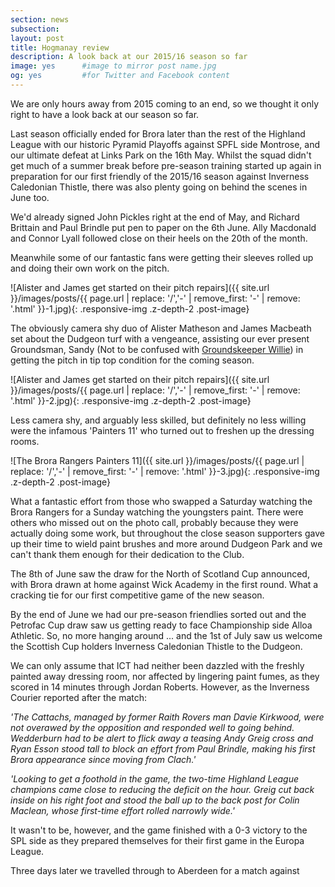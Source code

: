 ```yaml
---
section: news
subsection:
layout: post
title: Hogmanay review
description: A look back at our 2015/16 season so far
image: yes      #image to mirror post name.jpg
og: yes         #for Twitter and Facebook content
---
```

We are only hours away from 2015 coming to an end, so we thought it only right to have a look back at our season so far.

Last season officially ended for Brora later than the rest of the Highland League with our historic Pyramid Playoffs against SPFL side Montrose, and our ultimate defeat at Links Park on the 16th May. Whilst the squad didn't get much of a summer break before pre-season training started up again in preparation for our first friendly of the 2015/16 season against Inverness Caledonian Thistle, there was also plenty going on behind the scenes in June too.

We'd already signed John Pickles right at the end of May, and Richard Brittain and Paul Brindle put pen to paper on the 6th June. Ally Macdonald and Connor Lyall followed close on their heels on the 20th of the month.

Meanwhile some of our fantastic fans were getting their sleeves rolled up and doing their own work on the pitch. 

![Alister and James get started on their pitch repairs]({{ site.url }}/images/posts/{{ page.url | replace: '/','-' | remove_first: '-' | remove: '.html' }}-1.jpg){: .responsive-img .z-depth-2 .post-image}

The obviously camera shy duo of Alister Matheson and James Macbeath set about the Dudgeon turf with a vengeance, assisting our ever present Groundsman, Sandy (Not to be confused with [Groundskeeper Willie](https://en.wikipedia.org/wiki/Groundskeeper_Willie)) in getting the pitch in tip top condition for the coming season.

![Alister and James get started on their pitch repairs]({{ site.url }}/images/posts/{{ page.url | replace: '/','-' | remove_first: '-' | remove: '.html' }}-2.jpg){: .responsive-img .z-depth-2 .post-image}

Less camera shy, and arguably less skilled, but definitely no less willing were the infamous 'Painters 11' who turned out to freshen up the dressing rooms.

![The Brora Rangers Painters 11]({{ site.url }}/images/posts/{{ page.url | replace: '/','-' | remove_first: '-' | remove: '.html' }}-3.jpg){: .responsive-img .z-depth-2 .post-image}

What a fantastic effort from those who swapped a Saturday watching the Brora Rangers for a Sunday watching the youngsters paint. There were others who missed out on the photo call, probably because they were actually doing some work, but throughout the close season supporters gave up their time to wield paint brushes and more around Dudgeon Park and we can't thank them enough for their dedication to the Club.

The 8th of June saw the draw for the North of Scotland Cup announced, with Brora drawn at home against Wick Academy in the first round. What a cracking tie for our first competitive game of the new season.

By the end of June we had our pre-season friendlies sorted out and the Petrofac Cup draw saw us getting ready to face Championship side Alloa Athletic. So, no more hanging around ... and the 1st of July saw us welcome the Scottish Cup holders Inverness Caledonian Thistle to the Dudgeon.

We can only assume that ICT had neither been dazzled with the freshly painted away dressing room, nor affected by lingering paint fumes, as they scored in 14 minutes through Jordan Roberts. However, as the Inverness Courier reported after the match:

*'The Cattachs, managed by former Raith Rovers man Davie Kirkwood, were not overawed by the opposition and responded well to going behind. Wedderburn had to be alert to flick away a teasing Andy Greig cross and Ryan Esson stood tall to block an effort from Paul Brindle, making his first Brora appearance since moving from Clach.'*

*'Looking to get a foothold in the game, the two-time Highland League champions came close to reducing the deficit on the hour. Greig cut back inside on his right foot and stood the ball up to the back post for Colin Maclean, whose first-time effort rolled narrowly wide.'*

It wasn't to be, however, and the game finished with a 0-3 victory to the SPL side as they prepared themselves for their first game in the Europa League.

Three days later we travelled through to Aberdeen for a match against 